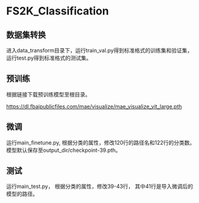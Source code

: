 # FS2K_Classification

## 数据集转换
进入data_transform目录下，运行train_val.py得到标准格式的训练集和验证集，运行test.py得到标准格式的测试集。

## 预训练
根据链接下载预训练模型至根目录。

https://dl.fbaipublicfiles.com/mae/visualize/mae_visualize_vit_large.pth

## 微调
运行main_finetune.py, 根据分类的属性，修改120行的路径名和122行的分类数。 模型默认保存至output_dir/checkpoint-39.pth。

## 测试
运行main_test.py， 根据分类的属性，修改39-43行， 其中41行是导入微调后的模型的路径。
